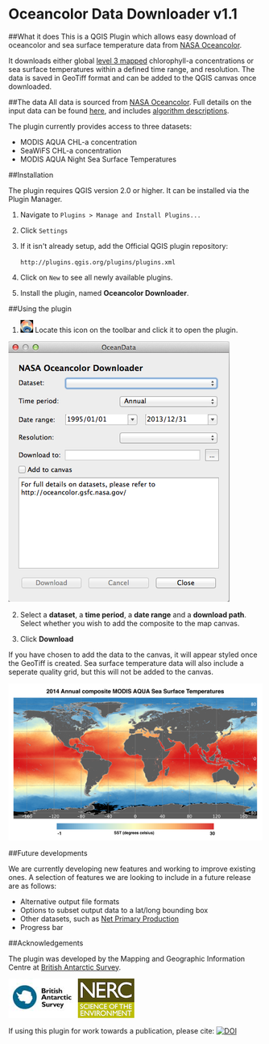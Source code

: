 Oceancolor Data Downloader v1.1
=======================================

##What it does
This is a QGIS Plugin which allows easy download of oceancolor and sea surface temperature data from [NASA Oceancolor](http://oceancolor.gsfc.nasa.gov/). 

It downloads either global [level 3 mapped](http://oceancolor.gsfc.nasa.gov/cms/products) chlorophyll-a concentrations or sea surface temperatures within a defined time range, and resolution. The data is saved in GeoTiff format and can be added to the QGIS canvas once downloaded.  


##The data
All data is sourced from [NASA Oceancolor](http://oceancolor.gsfc.nasa.gov/). Full details on the input data can be found [here](http://oceancolor.gsfc.nasa.gov/), and includes [algorithm descriptions](http://oceancolor.gsfc.nasa.gov/cms/atbd). 

The plugin currently provides access to three datasets:

* MODIS AQUA CHL-a concentration
* SeaWiFS CHL-a concentration
* MODIS AQUA Night Sea Surface Temperatures


##Installation

The plugin requires QGIS version 2.0 or higher. It can be installed via the Plugin Manager. 

1. Navigate to `Plugins > Manage and Install Plugins...`

2. Click `Settings`

3. If it isn't already setup, add the Official QGIS plugin repository:

    `http://plugins.qgis.org/plugins/plugins.xml`

4. Click on `New` to see all newly available plugins. 

5. Install the plugin, named **Oceancolor Downloader**.

##Using the plugin
1. ![Toolbar button](images/icon-button.png)  Locate this icon on the toolbar and click it to open the plugin.

 

![Plugin interface](images/interface.png)

2. Select a **dataset**, a **time period**, a **date range** and a **download path**. Select whether you wish to add the composite to the map canvas. 

3. Click **Download**

If you have chosen to add the data to the canvas, it will appear styled once the GeoTiff is created. Sea surface temperature data will also include a seperate quality grid, but this will not be added to the canvas. 


![SST](images/sst-map.png) 


##Future developments

We are currently developing new features and working to improve existing ones. A selection of features we are looking to include in a future release are as follows:

* Alternative output file formats
* Options to subset output data to a lat/long bounding box
* Other datasets, such as [Net Primary Production](http://www.science.oregonstate.edu/ocean.productivity/)
* Progress bar


##Acknowledgements

The plugin was developed by the Mapping and Geographic Information Centre at [British Antarctic Survey](http://www.antarctica.ac.uk/). 


![BAS logo](images/bas-logo.jpeg)
![NERC logo](images/nerc-logo.jpg)

If using this plugin for work towards a publication, please cite: [![DOI](https://zenodo.org/badge/9975/antarctica/oceancolor_downloader.svg)](http://dx.doi.org/10.5281/zenodo.15018)
